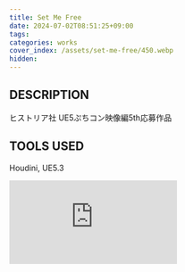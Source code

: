 ```yaml
---
title: Set Me Free
date: 2024-07-02T08:51:25+09:00
tags: 
categories: works
cover_index: /assets/set-me-free/450.webp
hidden: 
---
```


## DESCRIPTION
ヒストリア社 UE5ぷちコン映像編5th応募作品

## TOOLS USED
Houdini, UE5.3

<iframe class="video" src="https://www.youtube.com/embed/2_PZ94Ofrn4?controls=1&color=white" title="YouTube video player" frameborder="0" allow="accelerometer; autoplay; clipboard-write; encrypted-media; gyroscope; picture-in-picture" allowfullscreen></iframe>